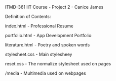 ITMD-361 IIT Course - Project 2 - Canice James

Definition of Contents:

index.html - Professional Resume

portfolio.html - App Development Portfolio

literature.html - Poetry and spoken words

stylesheet.css - Main stylesheey

reset.css - The normalize stylesheet used on pages

/media - Multimedia used on webpages
